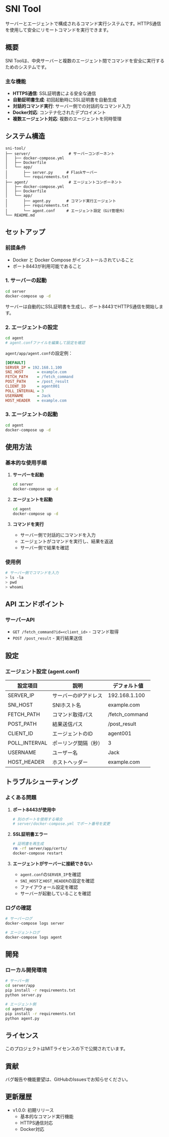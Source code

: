 # SNI Tool

サーバーとエージェントで構成されるコマンド実行システムです。HTTPS通信を使用して安全にリモートコマンドを実行できます。

## 概要

SNI Toolは、中央サーバーと複数のエージェント間でコマンドを安全に実行するためのシステムです。

### 主な機能

- **HTTPS通信**: SSL証明書による安全な通信
- **自動証明書生成**: 初回起動時にSSL証明書を自動生成
- **対話的コマンド実行**: サーバー側での対話的なコマンド入力
- **Docker対応**: コンテナ化されたデプロイメント
- **複数エージェント対応**: 複数のエージェントを同時管理

## システム構造

```
sni-tool/
├── server/                 # サーバーコンポーネント
│   ├── docker-compose.yml
│   ├── Dockerfile
│   └── app/
│       ├── server.py      # Flaskサーバー
│       └── requirements.txt
├── agent/                  # エージェントコンポーネント
│   ├── docker-compose.yml
│   ├── Dockerfile
│   └── app/
│       ├── agent.py       # コマンド実行エージェント
│       ├── requirements.txt
│       └── agent.conf     # エージェント設定（Git管理外）
└── README.md
```

## セットアップ

### 前提条件

- Docker と Docker Compose がインストールされていること
- ポート8443が利用可能であること

### 1. サーバーの起動

```bash
cd server
docker-compose up -d
```

サーバーは自動的にSSL証明書を生成し、ポート8443でHTTPS通信を開始します。

### 2. エージェントの設定

```bash
cd agent
# agent.confファイルを編集して設定を確認
```

`agent/app/agent.conf`の設定例：
```ini
[DEFAULT]
SERVER_IP = 192.168.1.100
SNI_HOST      = example.com
FETCH_PATH    = /fetch_command
POST_PATH     = /post_result
CLIENT_ID     = agent001
POLL_INTERVAL = 3
USERNAME      = Jack
HOST_HEADER   = example.com
```

### 3. エージェントの起動

```bash
cd agent
docker-compose up -d
```

## 使用方法

### 基本的な使用手順

1. **サーバーを起動**
   ```bash
   cd server
   docker-compose up -d
   ```

2. **エージェントを起動**
   ```bash
   cd agent
   docker-compose up -d
   ```

3. **コマンドを実行**
   - サーバー側で対話的にコマンドを入力
   - エージェントがコマンドを実行し、結果を返送
   - サーバー側で結果を確認

### 使用例

```bash
# サーバー側でコマンドを入力
> ls -la
> pwd
> whoami
```

## API エンドポイント

### サーバーAPI

- `GET /fetch_command?id=<client_id>` - コマンド取得
- `POST /post_result` - 実行結果送信

## 設定

### エージェント設定 (agent.conf)

| 設定項目 | 説明 | デフォルト値 |
|---------|------|-------------|
| SERVER_IP | サーバーのIPアドレス | 192.168.1.100 |
| SNI_HOST | SNIホスト名 | example.com |
| FETCH_PATH | コマンド取得パス | /fetch_command |
| POST_PATH | 結果送信パス | /post_result |
| CLIENT_ID | エージェントのID | agent001 |
| POLL_INTERVAL | ポーリング間隔（秒） | 3 |
| USERNAME | ユーザー名 | Jack |
| HOST_HEADER | ホストヘッダー | example.com |

## トラブルシューティング

### よくある問題

1. **ポート8443が使用中**
   ```bash
   # 別のポートを使用する場合
   # server/docker-compose.yml でポート番号を変更
   ```

2. **SSL証明書エラー**
   ```bash
   # 証明書を再生成
   rm -rf server/app/certs/
   docker-compose restart
   ```

3. **エージェントがサーバーに接続できない**
   - `agent.conf`の`SERVER_IP`を確認
   - `SNI_HOST`と`HOST_HEADER`の設定を確認
   - ファイアウォール設定を確認
   - サーバーが起動していることを確認

### ログの確認

```bash
# サーバーログ
docker-compose logs server

# エージェントログ
docker-compose logs agent
```

## 開発

### ローカル開発環境

```bash
# サーバー側
cd server/app
pip install -r requirements.txt
python server.py

# エージェント側
cd agent/app
pip install -r requirements.txt
python agent.py
```

## ライセンス

このプロジェクトはMITライセンスの下で公開されています。

## 貢献

バグ報告や機能要望は、GitHubのIssuesでお知らせください。

## 更新履歴

- v1.0.0: 初期リリース
  - 基本的なコマンド実行機能
  - HTTPS通信対応
  - Docker対応 